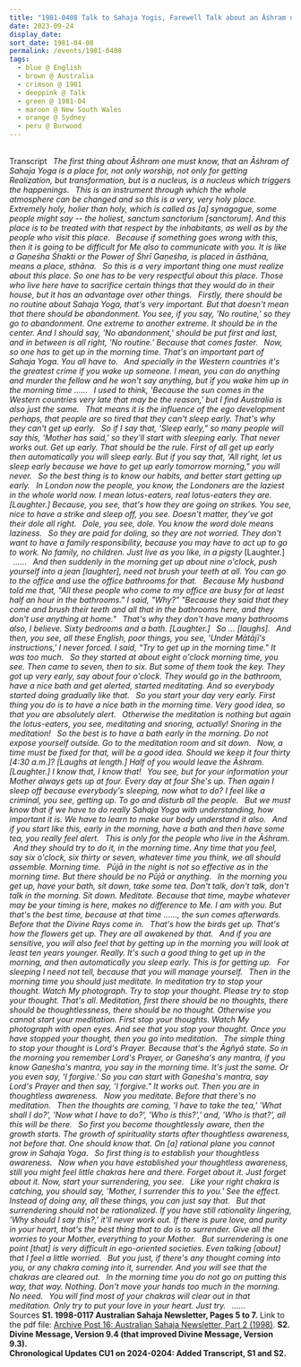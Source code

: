 ```yaml
---
title: "1981-0408 Talk to Sahaja Yogis, Farewell Talk about an Āśhram of Sahaja Yoga, Āśhram, 10 Clarence Street, Burwood, Sydney, New South Wales, Australia"
date: 2023-09-24
display_date: 
sort_date: 1981-04-08
permalink: /events/1981-0408
tags:
  - blue @ English
  - brown @ Australia
  - crimson @ 1981
  - deeppink @ Talk
  - green @ 1981-04
  - maroon @ New South Wales
  - orange @ Sydney
  - peru @ Burwood
---
```


<br>

<wave-list>
  <list-title color="green" width="125">Transcript</list-title>
  <list-item color="BlanchedAlmond"  width="280">&ensp;<i>The first thing about Āśhram one must know, that an Āśhram of Sahaja Yoga is a place for, not only worship, not only for getting Realization, but transformation, but is a nucleus, is a nucleus which triggers the happenings.</i></list-item>
  <list-item color="Lavender"  width="280">&ensp;<i>This is an instrument through which the whole atmosphere can be changed and so this is a very, very holy place. Extremely holy, holier than holy, which is called as [a] synagogue, some people might say -- the holiest, sanctum sanctorium [sanctorum]. And this place is to be treated with that respect by the inhabitants, as well as by the people who visit this place.</i></list-item>
  <list-item color="BlanchedAlmond"  width="280">&ensp;<i>Because if something goes wrong with this, then it is going to be difficult for Me also to communicate with you. It is like a Gaṇeśha Śhakti or the Power of Śhrī Gaṇeśha, is placed in āsthāna, means a place, sthāna.</i></list-item>
  <list-item color="Lavender"  width="280">&ensp;<i>So this is a very important thing one must realize about this place. So one has to be very respectful about this place. Those who live here have to sacrifice certain things that they would do in their house, but it has an advantage over other things.</i></list-item>
  <list-item color="BlanchedAlmond"  width="280">&ensp;<i>Firstly, there should be no routine about Sahaja Yoga, that's very important. But that doesn't mean that there should be abandonment. You see, if you say, 'No routine,' so they go to abandonment. One extreme to another extreme. It should be in the center. And I should say, 'No abandonment,' should be put first and last, and in between is all right, 'No routine.' Because that comes faster.</i></list-item>
  <list-item color="Lavender"  width="280">&ensp;<i>Now, so one has to get up in the morning time. That's an important part of Sahaja Yoga. You all have to.</i></list-item>
  <list-item color="BlanchedAlmond"  width="280">&ensp;<i>And specially in the Western countries it's the greatest crime if you wake up someone. I mean, you can do anything and murder the fellow and he won't say anything, but if you wake him up in the morning time ......</i></list-item>
  <list-item color="Lavender"  width="280">&ensp;<i>I used to think, 'Because the sun comes in the Western countries very late that may be the reason,' but I find Australia is also just the same.</i></list-item>
  <list-item color="BlanchedAlmond"  width="280">&ensp;<i>That means it is the influence of the ego development perhaps, that people are so tired that they can't sleep early. That's why they can't get up early.</i></list-item>
  <list-item color="Lavender"  width="280">&ensp;<i>So if I say that, 'Sleep early," so many people will say this, 'Mother has said,' so they'll start with sleeping early. That never works out. Get up early. That should be the rule. First of all get up early then automatically you will sleep early. But if you say that, 'All right, let us sleep early because we have to get up early tomorrow morning," you will never.</i></list-item>
  <list-item color="BlanchedAlmond"  width="280">&ensp;<i>So the best thing is to know our habits, and better start getting up early.</i></list-item>
  <list-item color="Lavender"  width="280">&ensp;<i>In London now the people, you know, the Londoners are the laziest in the whole world now. I mean lotus-eaters, real lotus-eaters they are. [Laughter.] Because, you see, that's how they are going on strikes. You see, nice to have a strike and sleep off, you see. Doesn't matter, they've got their dole all right.</i></list-item>
  <list-item color="BlanchedAlmond"  width="280">&ensp;<i>Dole, you see, dole. You know the word dole means laziness.</i></list-item>
  <list-item color="Lavender"  width="280">&ensp;<i>So they are paid for doling, so they are not worried. They don't want to have a family responsibility, because you may have to act up to go to work. No family, no children. Just live as you like, in a pigsty</i> [Laughter.]</list-item>
  <list-item color="BlanchedAlmond"  width="280">&ensp;<i>......</i></list-item>
  <list-item color="Lavender"  width="280">&ensp;<i>And then suddenly in the morning get up about nine o'clock, push yourself into a jean [laughter], need not brush your teeth at all. You can go to the office and use the office bathrooms for that.</i></list-item>
  <list-item color="BlanchedAlmond"  width="280">&ensp;<i>Because My husband told me that, "All these people who come to my office are busy for at least half an hour in the bathrooms." I said, "Why?" "Because they said that they come and brush their teeth and all that in the bathrooms here, and they don't use anything at home."</i></list-item>
  <list-item color="Lavender"  width="280">&ensp;<i>That's why they don't have many bathrooms also, I believe. Sixty bedrooms and a bath. [Laughter.]</i></list-item>
  <list-item color="BlanchedAlmond"  width="280">&ensp;<i>So ... [laughs].</i></list-item>
  <list-item color="Lavender"  width="280">&ensp;<i>And then, you see, all these English, poor things, you see, 'Under Mātājī's instructions,' I never forced. I said, "Try to get up in the morning time." It was too much.</i></list-item>
  <list-item color="BlanchedAlmond"  width="280">&ensp;<i>So they started at about eight o'clock morning time, you see. Then came to seven, then to six. But some of them took the key. They got up very early, say about four o'clock. They would go in the bathroom, have a nice bath and get alerted, started meditating. And so everybody started doing gradually like that.</i></list-item>
  <list-item color="Lavender"  width="280">&ensp;<i>So you start your day very early. First thing you do is to have a nice bath in the morning time. Very good idea, so that you are absolutely alert.</i></list-item>
  <list-item color="BlanchedAlmond"  width="280">&ensp;<i>Otherwise the meditation is nothing but again the lotus-eaters, you see, meditating and snoring, actually! Snoring in the meditation!</i></list-item>
  <list-item color="Lavender"  width="280">&ensp;<i>So the best is to have a bath early in the morning. Do not expose yourself outside. Go to the meditation room and sit down.</i></list-item>
  <list-item color="BlanchedAlmond"  width="280">&ensp;<i>Now, a time must be fixed for that, will be a good idea. Should we keep it four thirty [4:30 a.m.]? [Laughs at length.] Half of you would leave the Āśhram. [Laughter.] I know that, I know that!</i></list-item>
  <list-item color="Lavender"  width="280">&ensp;<i>You see, but for your information your Mother always gets up at four. Every day at four She's up. Then again I sleep off because everybody's sleeping, now what to do? I feel like a criminal, you see, getting up. To go and disturb all the people.</i></list-item>
  <list-item color="BlanchedAlmond"  width="280">&ensp;<i>But we must know that if we have to do really Sahaja Yoga with understanding, how important it is. We have to learn to make our body understand it also.</i></list-item>
  <list-item color="Lavender"  width="280">&ensp;<i>And if you start like this, early in the morning, have a bath and then have some tea, you really feel alert.</i></list-item>
  <list-item color="BlanchedAlmond"  width="280">&ensp;<i>This is only for the people who live in the Āśhram.</i></list-item>
  <list-item color="Lavender"  width="280">&ensp;<i>And they should try to do it, in the morning time. Any time that you feel, say six o'clock, six thirty or seven, whatever time you think, we all should assemble. Morning time.</i></list-item>
  <list-item color="BlanchedAlmond"  width="280">&ensp;<i>Pūjā in the night is not so effective as in the morning time. But there should be no Pūjā or anything.</i></list-item>
  <list-item color="Lavender"  width="280">&ensp;<i>In the morning you get up, have your bath, sit down, take some tea. Don't talk, don't talk, don't talk in the morning. Sit down. Meditate. Because that time, maybe whatever may be your timing is here, makes no difference to Me. I am with you. But that's the best time, because at that time ......, the sun comes afterwards. Before that the Divine Rays come in.</i></list-item>
  <list-item color="BlanchedAlmond"  width="280">&ensp;<i>That's how the birds get up. That's how the flowers get up. They are all awakened by that.</i></list-item>
  <list-item color="Lavender"  width="280">&ensp;<i>And if you are sensitive, you will also feel that by getting up in the morning you will look at least ten years younger. Really. It's such a good thing to get up in the morning, and then automatically you sleep early. This is for getting up.</i></list-item>
  <list-item color="BlanchedAlmond"  width="280">&ensp;<i>For sleeping I need not tell, because that you will manage yourself.</i></list-item>
  <list-item color="Lavender"  width="280">&ensp;<i>Then in the morning time you should just meditate. In meditation try to stop your thought. Watch My photograph. Try to stop your thought. Please try to stop your thought. That's all. Meditation, first there should be no thoughts, there should be thoughtlessness, there should be no thought. Otherwise you cannot start your meditation. First stop your thoughts. Watch My photograph with open eyes. And see that you stop your thought. Once you have stopped your thought, then you go into meditation.</i></list-item>
  <list-item color="BlanchedAlmond"  width="280">&ensp;<i>The simple thing to stop your thought is Lord's Prayer. Because that's the Āgñyā state. So in the morning you remember Lord's Prayer, or Gaṇeśha's any mantra, if you know Gaṇeśha's mantra, you say in the morning time. It's just the same. Or you even say, 'I forgive.' So you can start with Gaṇeśha's mantra, say Lord's Prayer and then say, 'I forgive." It works out. Then you are in thoughtless awareness.</i></list-item>
  <list-item color="Lavender"  width="280">&ensp;<i>Now you meditate. Before that there's no meditation.</i></list-item>
  <list-item color="BlanchedAlmond"  width="280">&ensp;<i>Then the thoughts are coming, 'I have to take the tea,' 'What shall I do?', 'Now what I have to do?', 'Who is this?',' and, 'Who is that?', all this will be there.</i></list-item>
  <list-item color="Lavender"  width="280">&ensp;<i>So first you become thoughtlessly aware, then the growth starts. The growth of spirituality starts after thoughtless awareness, not before that. One should know that. On [a] rational plane you cannot grow in Sahaja Yoga.</i></list-item>
  <list-item color="BlanchedAlmond"  width="280">&ensp;<i>So first thing is to establish your thoughtless awareness.</i></list-item>
  <list-item color="Lavender"  width="280">&ensp;<i>Now when you have established your thoughtless awareness, still you might feel little chakras here and there. Forget about it. Just forget about it. Now, start your surrendering, you see.</i></list-item>
  <list-item color="BlanchedAlmond"  width="280">&ensp;<i>Like your right chakra is catching, you should say, 'Mother, I surrender this to you.' See the effect. Instead of doing any, all these things, you can just say that.</i></list-item>
  <list-item color="Lavender"  width="280">&ensp;<i>But that surrendering should not be rationalized. If you have still rationality lingering, 'Why should I say this?,' it'll never work out. If there is pure love, and purity in your heart, that's the best thing that to do is to surrender. Give all the worries to your Mother, everything to your Mother.</i></list-item>
  <list-item color="BlanchedAlmond"  width="280">&ensp;<i>But surrendering is one point [that] is very difficult in ego-oriented societies. Even talking [about] that I feel a little worried.</i></list-item>
  <list-item color="Lavender"  width="280">&ensp;<i>But you just, if there's any thought coming into you, or any chakra coming into it, surrender. And you will see that the chakras are cleared out.</i></list-item>
  <list-item color="BlanchedAlmond"  width="280">&ensp;<i>In the morning time you do not go on putting this way, that way. Nothing. Don't move your hands too much in the morning. No need.</i></list-item>
  <list-item color="Lavender"  width="280">&ensp;<i>You will find most of your chakras will clear out in that meditation. Only try to put your love in your heart. Just try. </i></list-item>
  <list-item color="BlanchedAlmond"  width="280">&ensp;<i>......</i></list-item>  
</wave-list>

<br>

<wave-list>
  <list-title color="DarkSeaGreen" width="40">Sources</list-title>
  <list-item color="BlanchedAlmond"  width="280"><b>S1. 1998-0117 Australian Sahaja Newsletter, Pages 5 to 7.</b> Link to the pdf file: <a href="https://seven-teams.github.io/archives/2023/1215">Archive Post 16: Australian Sahaja Newsletter, Part 2 (1998)</a>.</list-item> 
  <list-item color="Lavender"  width="280"><b>S2. Divine Message, Version 9.4 (that improved Divine Message, Version 9.3).</a></list-item>
</wave-list>

<br>

<wave-list>
  <list-title color="DarkSeaGreen" width="110">Chronological Updates</list-title>
  <list-item color="BlanchedAlmond"  width="110"><b>CU1 on 2024-0204:</b> Added Transcript, S1 and S2.</list-item> 
</wave-list>